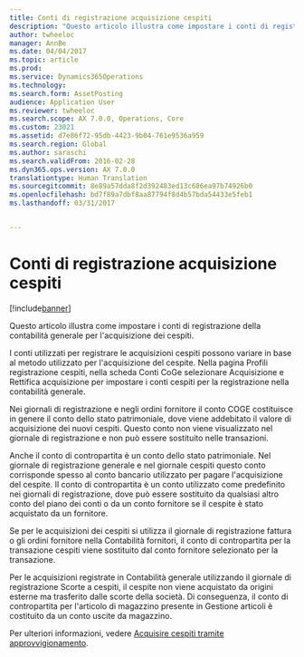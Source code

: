 ```yaml
---
title: Conti di registrazione acquisizione cespiti
description: "Questo articolo illustra come impostare i conti di registrazione della contabilità generale per l&quot;acquisizione dei cespiti."
author: twheeloc
manager: AnnBe
ms.date: 04/04/2017
ms.topic: article
ms.prod: 
ms.service: Dynamics365Operations
ms.technology: 
ms.search.form: AssetPosting
audience: Application User
ms.reviewer: twheeloc
ms.search.scope: AX 7.0.0, Operations, Core
ms.custom: 23021
ms.assetid: d7e86f72-95db-4423-9b04-761e9536a959
ms.search.region: Global
ms.author: saraschi
ms.search.validFrom: 2016-02-28
ms.dyn365.ops.version: AX 7.0.0
translationtype: Human Translation
ms.sourcegitcommit: 8e89a57dda8f2d392483ed13c686ea97b74926b0
ms.openlocfilehash: bd7f89a7dbf8aa87794f8d4b57bda54433e5feb1
ms.lasthandoff: 03/31/2017


---
```


# <a name="fixed-asset-acquisition-posting-accounts"></a>Conti di registrazione acquisizione cespiti

[!include[banner](../includes/banner.md)]


Questo articolo illustra come impostare i conti di registrazione della contabilità generale per l'acquisizione dei cespiti.

I conti utilizzati per registrare le acquisizioni cespiti possono variare in base al metodo utilizzato per l'acquisizione del cespite. Nella pagina Profili registrazione cespiti, nella scheda Conti CoGe selezionare Acquisizione e Rettifica acquisizione per impostare i conti cespiti per la registrazione nella contabilità generale. 

Nei giornali di registrazione e negli ordini fornitore il conto COGE costituisce in genere il conto dello stato patrimoniale, dove viene addebitato il valore di acquisizione dei nuovi cespiti. Questo conto non viene visualizzato nel giornale di registrazione e non può essere sostituito nelle transazioni. 

Anche il conto di contropartita è un conto dello stato patrimoniale. Nel giornale di registrazione generale e nel giornale cespiti questo conto corrisponde spesso al conto bancario utilizzato per pagare l'acquisizione del cespite. Il conto di contropartita è un conto utilizzato come predefinito nei giornali di registrazione, dove può essere sostituito da qualsiasi altro conto del piano dei conti o da un conto fornitore se il cespite è stato acquistato da un fornitore. 

Se per le acquisizioni dei cespiti si utilizza il giornale di registrazione fattura o gli ordini fornitore nella Contabilità fornitori, il conto di contropartita per la transazione cespiti viene sostituito dal conto fornitore selezionato per la transazione.

Per le acquisizioni registrate in Contabilità generale utilizzando il giornale di registrazione Scorte a cespiti, il cespite non viene acquistato da origini esterne ma trasferito dalle scorte della società. Di conseguenza, il conto di contropartita per l'articolo di magazzino presente in Gestione articoli è costituito da un conto uscite da magazzino.

Per ulteriori informazioni, vedere [Acquisire cespiti tramite approvvigionamento](acquire-assets-procurement.md).




